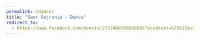 ```yaml
---
permalink: /dance/
title: "Swar Gujrania - Dance"
redirect_to: 
  - https://www.facebook.com/events/2767466500248892?acontext=%7B%22event_action_history%22%3A[%7B%22mechanism%22%3A%22your_upcoming_events_unit%22%2C%22surface%22%3A%22bookmark%22%7D]%7D
---
```

